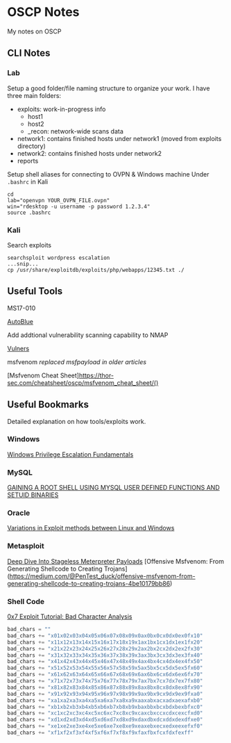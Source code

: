 # OSCP Notes
My notes on OSCP
 
## CLI Notes

### Lab
Setup a good folder/file naming structure to organize your work. I have three main folders:
- exploits: work-in-progress info
    - host1
    - host2
    - _recon: network-wide scans data
- network1: contains finished hosts under network1 (moved from exploits directory)
- network2: contains finished hosts under network2
- reports


Setup shell aliases for connecting to OVPN & Windows machine
Under `.bashrc` in Kali
```
cd
lab="openvpn YOUR_OVPN_FILE.ovpn"
win="rdesktop -u username -p password 1.2.3.4"
source .bashrc
```

### Kali
Search exploits
```
searchsploit wordpress escalation
...snip...
cp /usr/share/exploitdb/exploits/php/webapps/12345.txt ./
````

## Useful Tools
MS17-010

[AutoBlue](https://github.com/3ndG4me/AutoBlue-MS17-010)

Add addtional vulnerability scanning capability to NMAP

[Vulners](https://github.com/vulnersCom/nmap-vulners)

msfvenom *replaced msfpayload in older articles*

[Msfvenom Cheat Sheet]https://thor-sec.com/cheatsheet/oscp/msfvenom_cheat_sheet/()

## Useful Bookmarks
Detailed explanation on how tools/exploits work.

### Windows
[Windows Privilege Escalation Fundamentals](http://www.fuzzysecurity.com/tutorials/16.html)

### MySQL
[GAINING A ROOT SHELL USING MYSQL USER DEFINED FUNCTIONS AND SETUID BINARIES](https://infamoussyn.wordpress.com/2014/07/11/gaining-a-root-shell-using-mysql-user-defined-functions-and-setuid-binaries/)

### Oracle
[Variations in Exploit methods between Linux and Windows](https://www.blackhat.com/presentations/bh-usa-03/bh-us-03-litchfield-paper.pdf)

### Metasploit
[Deep Dive Into Stageless Meterpreter Payloads](https://blog.rapid7.com/2015/03/25/stageless-meterpreter-payloads/)
[Offensive Msfvenom: From Generating Shellcode to Creating Trojans] (https://medium.com/@PenTest_duck/offensive-msfvenom-from-generating-shellcode-to-creating-trojans-4be10179bb86)

### Shell Code
[0x7 Exploit Tutorial: Bad Character Analysis](http://www.primalsecurity.net/0x7-exploit-tutorial-bad-character-analysis/)

```python
bad_chars = ""
bad_chars += "x01x02x03x04x05x06x07x08x09x0ax0bx0cx0dx0ex0fx10"
bad_chars += "x11x12x13x14x15x16x17x18x19x1ax1bx1cx1dx1ex1fx20"
bad_chars += "x21x22x23x24x25x26x27x28x29x2ax2bx2cx2dx2ex2fx30"
bad_chars += "x31x32x33x34x35x36x37x38x39x3ax3bx3cx3dx3ex3fx40"
bad_chars += "x41x42x43x44x45x46x47x48x49x4ax4bx4cx4dx4ex4fx50"
bad_chars += "x51x52x53x54x55x56x57x58x59x5ax5bx5cx5dx5ex5fx60"
bad_chars += "x61x62x63x64x65x66x67x68x69x6ax6bx6cx6dx6ex6fx70"
bad_chars += "x71x72x73x74x75x76x77x78x79x7ax7bx7cx7dx7ex7fx80"
bad_chars += "x81x82x83x84x85x86x87x88x89x8ax8bx8cx8dx8ex8fx90"
bad_chars += "x91x92x93x94x95x96x97x98x99x9ax9bx9cx9dx9ex9fxa0"
bad_chars += "xa1xa2xa3xa4xa5xa6xa7xa8xa9xaaxabxacxadxaexafxb0"
bad_chars += "xb1xb2xb3xb4xb5xb6xb7xb8xb9xbaxbbxbcxbdxbexbfxc0"
bad_chars += "xc1xc2xc3xc4xc5xc6xc7xc8xc9xcaxcbxccxcdxcexcfxd0"
bad_chars += "xd1xd2xd3xd4xd5xd6xd7xd8xd9xdaxdbxdcxddxdexdfxe0"
bad_chars += "xe1xe2xe3xe4xe5xe6xe7xe8xe9xeaxebxecxedxeexefxf0"
bad_chars += "xf1xf2xf3xf4xf5xf6xf7xf8xf9xfaxfbxfcxfdxfexff"
```